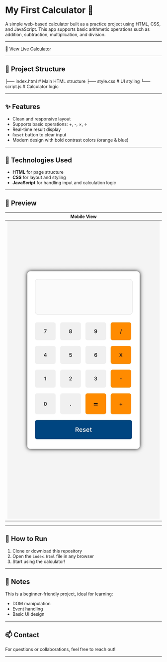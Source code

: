 # My First Calculator 🧮

A simple web-based calculator built as a practice project using HTML, CSS, and JavaScript. This app supports basic arithmetic operations such as addition, subtraction, multiplication, and division.

---
🔗 [View Live Calculator](https://taufiqlhm2u.github.io/my-first-calculator/)

---
## 📂 Project Structure
 ├── index.html      # Main HTML structure 
 ├── style.css       # UI styling 
 └── script.js       # Calculator logic

---

## ✨ Features

- Clean and responsive layout
- Supports basic operations: +, -, ×, ÷
- Real-time result display
- `Reset` button to clear input
- Modern design with bold contrast colors (orange & blue)

---

## 🧠 Technologies Used

- **HTML** for page structure
- **CSS** for layout and styling
- **JavaScript** for handling input and calculation logic

---

## 📱 Preview

| Mobile View |
|------------------------|
| ![Calculator Preview](preview.jpg) |
---

## 🚀 How to Run

1. Clone or download this repository
2. Open the `index.html` file in any browser
3. Start using the calculator!

---

## 📌 Notes

This is a beginner-friendly project, ideal for learning:
- DOM manipulation
- Event handling
- Basic UI design

---

## 📫 Contact

For questions or collaborations, feel free to reach out!

---